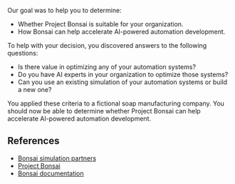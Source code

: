 Our goal was to help you to determine:

- Whether Project Bonsai is suitable for your organization.
- How Bonsai can help accelerate AI-powered automation development.

To help with your decision, you discovered answers to the following questions:

- Is there value in optimizing any of your automation systems?
- Do you have AI experts in your organization to optimize those systems?
- Can you use an existing simulation of your automation systems or build a new one?

You applied these criteria to a fictional soap manufacturing company. You should now be able to determine whether Project Bonsai can help accelerate AI-powered automation development. 

## References

- [Bonsai simulation partners](/bonsai/resources/sim-platform-support?azure-portal=true)
- [Project Bonsai](https://azure.microsoft.com/en-us/services/project-bonsai/)
- [Bonsai documentation](/bonsai/?azure-portal=true)
